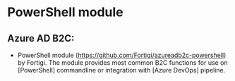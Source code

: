 # PowerShell module

## Azure AD B2C:

* PowerShell module (https://github.com/Fortigi/azureadb2c-powershell) by Fortigi. 
The module provides most common B2C functions for use on [PowerShell] commandline or integration with [Azure DevOps] pipeline.
